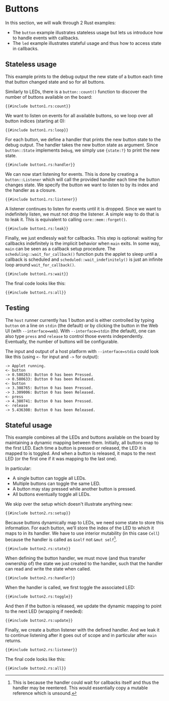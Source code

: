 # Buttons

In this section, we will walk through 2 Rust examples:

- The `button` example illustrates stateless usage but lets us introduce how to handle events with
  callbacks.
- The `led` example illustrates stateful usage and thus how to access state in callbacks.

## Stateless usage

This example prints to the debug output the new state of a button each time that button changed
state and so for all buttons.

Similarly to LEDs, there is a `button::count()` function to discover the number of buttons available
on the board:

```rust,no_run,noplayground
{{#include button1.rs:count}}
```

We want to listen on events for all available buttons, so we loop over all button indices (starting
at 0):

```rust,no_run,noplayground
{{#include button1.rs:loop}}
```

For each button, we define a handler that prints the new button state to the debug output. The
handler takes the new button state as argument. Since `button::State` implements `Debug`, we simply
use `{state:?}` to print the new state.

```rust,no_run,noplayground
{{#include button1.rs:handler}}
```

We can now start listening for events. This is done by creating a `button::Listener` which will call
the provided handler each time the button changes state. We specify the button we want to listen to
by its index and the handler as a closure.

```rust,no_run,noplayground
{{#include button1.rs:listener}}
```

A listener continues to listen for events until it is dropped. Since we want to indefinitely listen,
we must not drop the listener. A simple way to do that is to leak it. This is equivalent to calling
`core::mem::forget()`.

```rust,no_run,noplayground
{{#include button1.rs:leak}}
```

Finally, we just endlessly wait for callbacks. This step is optional: waiting for callbacks
indefinitely is the implicit behavior when `main` exits. In some way, `main` can be seen as a
callback setup procedure. The `scheduling::wait_for_callback()` function puts the applet to sleep
until a callback is scheduled and `scheduled::wait_indefinitely()` is just an infinite loop around
`wait_for_callback()`.

```rust,no_run,noplayground
{{#include button1.rs:wait}}
```

The final code looks like this:

```rust,no_run
{{#include button1.rs:all}}
```

## Testing

The `host` runner currently has 1 button and is either controlled by typing `button` on a line on
`stdin` (the default) or by clicking the button in the Web UI (with `--interface=web`). With
`--interface=stdin` (the default), one can also type `press` and `release` to control those events
independently. Eventually, the number of buttons will be configurable.

The input and output of a host platform with `--interface=stdio` could look like this (using `<-`
for input and `->` for output):

```text
-> Applet running.
<- button
-> 0.580263: Button 0 has been Pressed.
-> 0.580633: Button 0 has been Released.
<- button
-> 3.308765: Button 0 has been Pressed.
-> 3.309006: Button 0 has been Released.
<- press
-> 4.380741: Button 0 has been Pressed.
<- release
-> 5.436308: Button 0 has been Released.
```

## Stateful usage

This example combines all the LEDs and buttons available on the board by maintaining a dynamic
mapping between them. Initially, all buttons map to the first LED. Each time a button is pressed or
released, the LED it is mapped to is toggled. And when a button is released, it maps to the next LED
(or the first one if it was mapping to the last one).

In particular:

- A single button can toggle all LEDs.
- Multiple buttons can toggle the same LED.
- A button may stay pressed while another button is pressed.
- All buttons eventually toggle all LEDs.

We skip over the setup which doesn't illustrate anything new:

```rust,no_run,noplayground
{{#include button2.rs:setup}}
```

Because buttons dynamically map to LEDs, we need some state to store this information. For each
button, we'll store the index of the LED to which it maps to in its handler. We have to use interior
mutability (in this case `Cell`) because the handler is called as `&self` not `&mut self`[^cell].

```rust,no_run,noplayground
{{#include button2.rs:state}}
```

When defining the button handler, we must move (and thus transfer ownership of) the state we just
created to the handler, such that the handler can read and write the state when called.

```rust,no_run,noplayground
{{#include button2.rs:handler}}
```

When the handler is called, we first toggle the associated LED:

```rust,no_run,noplayground
{{#include button2.rs:toggle}}
```

And then if the button is released, we update the dynamic mapping to point to the next LED (wrapping
if needed):

```rust,no_run,noplayground
{{#include button2.rs:update}}
```

Finally, we create a button listener with the defined handler. And we leak it to continue listening
after it goes out of scope and in particular after `main` returns.

```rust,no_run,noplayground
{{#include button2.rs:listener}}
```

The final code looks like this:

```rust,no_run
{{#include button2.rs:all}}
```

[^cell]: This is because the handler could wait for callbacks itself and thus the handler may be
    reentered. This would essentially copy a mutable reference which is unsound.

